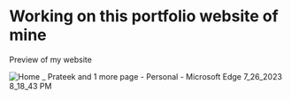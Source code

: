 # Working on this portfolio website of mine
Preview of my website

![Home _ Prateek and 1 more page - Personal - Microsoft​ Edge 7_26_2023 8_18_43 PM](https://github.com/lwfe1/lwfe1.github.io/assets/113850797/69d8e186-e5a1-4ea6-b718-5057d5bf7a06)
